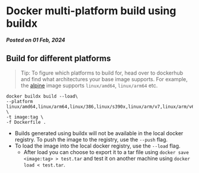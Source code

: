 # Docker multi-platform build using buildx

**_Posted on 01 Feb, 2024_**

## Build for different platforms

> Tip: To figure which platforms to build for, head over to dockerhub and find what architectures your base image supports. For example, the [alpine](https://hub.docker.com/_/alpine) image supports `linux/amd64`, `linux/arm64` etc.


```
docker buildx build --load\
--platform linux/amd64,linux/arm64,linux/386,linux/s390x,linux/arm/v7,linux/arm/v6,linux/ppc64le \
-t image:tag \
-f Dockerfile .
```

- Builds generated using buildx will not be available in the local docker registry. To push the image to the registry, use the `--push` flag.
- To load the image into the local docker registry, use the `--load` flag.
  - After load you can choose to export it to a tar file using `docker save <image:tag> > test.tar` and test it on another machine using `docker load < test.tar`.

